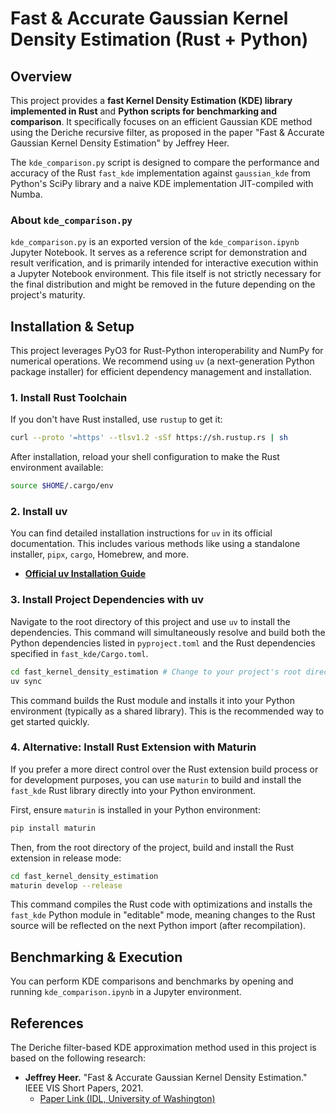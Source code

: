 # Fast & Accurate Gaussian Kernel Density Estimation (Rust + Python)

## Overview

This project provides a **fast Kernel Density Estimation (KDE) library implemented in Rust** and **Python scripts for benchmarking and comparison**. It specifically focuses on an efficient Gaussian KDE method using the Deriche recursive filter, as proposed in the paper "Fast & Accurate Gaussian Kernel Density Estimation" by Jeffrey Heer.

The `kde_comparison.py` script is designed to compare the performance and accuracy of the Rust `fast_kde` implementation against `gaussian_kde` from Python's SciPy library and a naive KDE implementation JIT-compiled with Numba.

### About `kde_comparison.py`

`kde_comparison.py` is an exported version of the `kde_comparison.ipynb` Jupyter Notebook. It serves as a reference script for demonstration and result verification, and is primarily intended for interactive execution within a Jupyter Notebook environment. This file itself is not strictly necessary for the final distribution and might be removed in the future depending on the project's maturity.

## Installation & Setup

This project leverages PyO3 for Rust-Python interoperability and NumPy for numerical operations. We recommend using `uv` (a next-generation Python package installer) for efficient dependency management and installation.

### 1. Install Rust Toolchain

If you don't have Rust installed, use `rustup` to get it:

```bash
curl --proto '=https' --tlsv1.2 -sSf https://sh.rustup.rs | sh
```

After installation, reload your shell configuration to make the Rust environment available:

```bash
source $HOME/.cargo/env
```

### 2. Install uv

You can find detailed installation instructions for `uv` in its official documentation. This includes various methods like using a standalone installer, `pipx`, `cargo`, Homebrew, and more.

* **[Official uv Installation Guide](https://astral.sh/uv/install)**

### 3. Install Project Dependencies with uv

Navigate to the root directory of this project and use `uv` to install the dependencies. This command will simultaneously resolve and build both the Python dependencies listed in `pyproject.toml` and the Rust dependencies specified in `fast_kde/Cargo.toml`.

```bash
cd fast_kernel_density_estimation # Change to your project's root directory
uv sync
```

This command builds the Rust module and installs it into your Python environment (typically as a shared library). This is the recommended way to get started quickly.

### 4. Alternative: Install Rust Extension with Maturin

If you prefer a more direct control over the Rust extension build process or for development purposes, you can use `maturin` to build and install the `fast_kde` Rust library directly into your Python environment.

First, ensure `maturin` is installed in your Python environment:

```bash
pip install maturin
```

Then, from the root directory of the project, build and install the Rust extension in release mode:

```bash
cd fast_kernel_density_estimation
maturin develop --release
```

This command compiles the Rust code with optimizations and installs the `fast_kde` Python module in "editable" mode, meaning changes to the Rust source will be reflected on the next Python import (after recompilation).

## Benchmarking & Execution

You can perform KDE comparisons and benchmarks by opening and running `kde_comparison.ipynb` in a Jupyter environment.

## References

The Deriche filter-based KDE approximation method used in this project is based on the following research:

* **Jeffrey Heer.** "Fast & Accurate Gaussian Kernel Density Estimation." IEEE VIS Short Papers, 2021.
  * [Paper Link (IDL, University of Washington)](http://idl.cs.washington.edu/papers/fast-kde)
